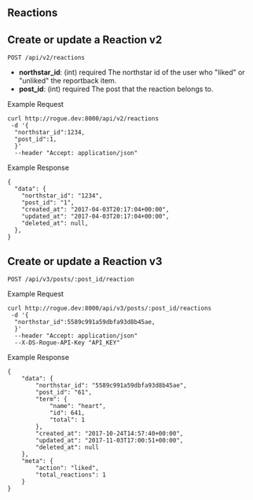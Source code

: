 ## Reactions

## Create or update a Reaction v2

```
POST /api/v2/reactions
```
  - **northstar_id**: (int) required
    The northstar id of the user who "liked" or "unliked" the reportback item. 
  - **post_id**: (int) required 
    The post that the reaction belongs to. 
    
Example Request
```
curl http://rogue.dev:8000/api/v2/reactions
 -d '{
  "northstar_id":1234,
  "post_id":1,
  }'
  --header "Accept: application/json"
```

Example Response 
```
{
  "data": {
    "northstar_id": "1234",
    "post_id": "1",
    "created_at": "2017-04-03T20:17:04+00:00",
    "updated_at": "2017-04-03T20:17:04+00:00",
    "deleted_at": null,
  },
}
```
## Create or update a Reaction v3

```
POST /api/v3/posts/:post_id/reaction
```

Example Request
```
curl http://rogue.dev:8000/api/v3/posts/:post_id/reactions
 -d '{
  "northstar_id":5589c991a59dbfa93d8b45ae,
  }'
  --header "Accept: application/json"
  --X-DS-Rogue-API-Key "API_KEY"
```

Example Response
```
{
    "data": {
        "northstar_id": "5589c991a59dbfa93d8b45ae",
        "post_id": "61",
        "term": {
            "name": "heart",
            "id": 641,
            "total": 1
        },
        "created_at": "2017-10-24T14:57:40+00:00",
        "updated_at": "2017-11-03T17:00:51+00:00",
        "deleted_at": null
    },
    "meta": {
        "action": "liked",
        "total_reactions": 1
    }
}
````
